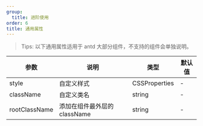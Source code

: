```yaml
---
group:
  title: 进阶使用
order: 6
title: 通用属性
---
```


> Tips: 以下通用属性适用于 antd 大部分组件，不支持的组件会单独说明。

| 参数          | 说明                         | 类型          | 默认值 |
| ------------- | ---------------------------- | ------------- | ------ |
| style         | 自定义样式                   | CSSProperties | -      |
| className     | 自定义类名                   | string        | -      |
| rootClassName | 添加在组件最外层的 className | string        | -      |
